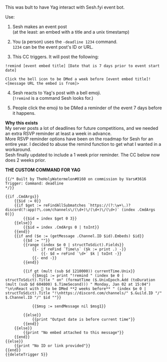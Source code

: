 This was bult to have Yag interact with Sesh.fyi event bot. 

Use:
1. Sesh makes an event post    
(at the least: an embed with a title and a unix timestamp)

2. You (a person) uses the `-deadline 1234` command.     
`1234` can be the event post's ID or URL.

3. This CC triggers. It will post the following:    
```
!remind [event embed title] [Date that is 7 days prior to event start date]

Click the bell icon to be DMed a week before [event embed title]!
<[message URL the embed is from]>
```

4. Sesh reacts to Yag's post with a bell emoji.    
(`!remind` is a command Sesh looks for.)

5. People click the emoji to be DMed a reminder of the event 7 days before it happens.


**Why this exists**    
My server posts a lot of deadlines for future competitions, and we needed an extra RSVP reminder at least a week in advance.     
More RSVP reminder options have been on the roadmap for Sesh for an entire year. I decided to abuse the remind function to get what I wanted in a workaround.     
Sesh finally updated to include a 1 week prior reminder. The CC below now does 2 weeks prior.

**THE CUSTOM COMMAND FOR YAG**

```
{{/* Built by TheHolyWatermelon#0160 on commission by Vars#3616 
Trigger: Command: deadline
*/}}

{{if .CmdArgs}}
    {{$id := 0}}
    {{if $get := reFindAllSubmatches `https://(?:\w+\.)?discord(?:app)?\.com/channels\/(\d+)\/(\d+)\/(\d+)` (index .CmdArgs 0)}}
        {{$id = index $get 0 3}}
    {{else}}
        {{$id = index .CmdArgs 0 | toInt}}
    {{end}}
    {{if and ($e := (getMessage .Channel.ID $id).Embeds) $id}}
        {{$d := ""}}
        {{range (index $e 0 | structToSdict).Fields}}
            {{- if reFind `Time\s` ($k := print .) -}}
                {{- $d = reFind `\d+` $k | toInt -}}
            {{- end -}}
        {{end}}

        {{if gt (mult (sub $d 1210000)) currentTime.Unix}}
			{{$msg1 := print "!remind " (index $e 0 | structToSdict).Title " on" (formatTime ($.UnixEpoch.Add (toDuration (mult (sub $d 604800) $.TimeSecond))) " Monday, Jan 02 at 15:04") "\n\nReact with 🔔 to be DMed **2 weeks before** " (index $e 0 | structToSdict).Title "!\nhttps://discord.com/channels/" $.Guild.ID "/" $.Channel.ID "/" $id ""}}
            
			{{$msg := sendMessage nil $msg1}}
			        
		{{else}}
            {{print "Output date is before current time"}}
        {{end}}
    {{else}}
        {{print "No embed attached to this message"}}
    {{end}}
{{else}}
    {{print "No ID or link provided"}}
{{end}}
{{deleteTrigger 5}}
```
